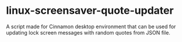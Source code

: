 # linux-screensaver-quote-updater
A script made for Cinnamon desktop environment that can be used for updating lock screen messages with random quotes from JSON file.
